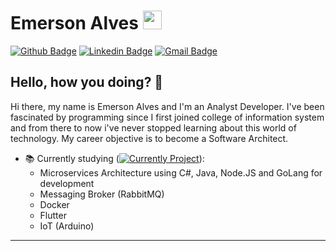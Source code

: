 # Emerson Alves <img src="https://github.com/TheDudeThatCode/TheDudeThatCode/blob/master/Assets/Mario_Hello_Big.gif" width="30px">

[![Github Badge](https://img.shields.io/badge/-Github-000?style=flat-square&logo=Github&logoColor=white&link=https://github.com/Katsshura)](https://github.com/Katsshura)
[![Linkedin Badge](https://img.shields.io/badge/-LinkedIn-blue?style=flat-square&logo=Linkedin&logoColor=white&link=https://www.linkedin.com/in/katsshura/)](https://www.linkedin.com/in/katsshura/)
[![Gmail Badge](https://img.shields.io/badge/-Gmail-c14438?style=flat-square&logo=Gmail&logoColor=white&link=mailto:xr.emerson@gmail.com)](mailto:xr.emerson@gmail.com)

## Hello, how you doing? 👋

Hi there, my name is Emerson Alves and I'm an Analyst Developer. I've been fascinated by programming since I first joined college of information system and from there to now i've never stopped learning about this world of technology. My career objective is to become a Software Architect.

- :books: Currently studying ([![Currently Project]()](https://github.com/Katsshura/IoT-House-Automation)):
  - Microservices Architecture using C#, Java, Node.JS and GoLang for development
  - Messaging Broker (RabbitMQ)
  - Docker
  - Flutter
  - IoT (Arduino)
---
